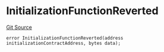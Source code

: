 # InitializationFunctionReverted
[Git Source](https://github.com/thrackle-io/tron/blob/2e0bd455865a1259ae742cba145517a82fc00f5d/src/economic/ruleStorage/RuleStorageDiamondLib.sol)


```solidity
error InitializationFunctionReverted(address initializationContractAddress, bytes data);
```

